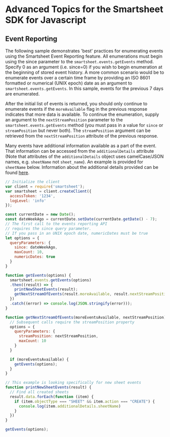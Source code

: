 # Advanced Topics for the Smartsheet SDK for Javascript

## Event Reporting
The following sample demonstrates 'best' practices for enumerating events using the Smartsheet Event Reporting feature. All enumerations must begin using the since parameter to the `smartsheet.events.getEvents` method. Specify 0 as an argument (i.e. since=0) if you wish to begin enumeration at the beginning of stored event history. A more common scenario would be to enumerate events over a certain time frame by providing an ISO 8601 formatted or numerical (UNIX epoch) date as an argument to `smartsheet.events.getEvents`. In this sample, events for the previous 7 days are enumerated.

After the initial list of events is returned, you should only continue to enumerate events if the `moreAvailable` flag in the previous response indicates that more data is available. To continue the enumeration, supply an argument to the `nextStreamPosition` parameter to the `smartsheet.events.getEvents` method (you must pass in a value for `since` or `streamPosition` but never both). The `streamPosition` argument can be retrieved from the `nextStreamPosition` attribute of the previous response.

Many events have additional information available as a part of the event. That information can be accessed from the `additionalDetails` attribute (Note that attributes of the `additionalDetails` object uses camelCase/JSON names, e.g. `sheetName` not `sheet_name`). An example is provided for `sheetName` below. Information about the additional details provided can be found [here](https://smartsheet-platform.github.io/event-reporting-docs/).

```javascript
// Initialize the client
var client = require('smartsheet');
var smartsheet = client.createClient({
  accessToken: '1234',
  logLevel: 'info'
});

const currentDate = new Date();
const dateWeekAgo = currentDate.setDate(currentDate.getDate() - 7);
// The first call to the events reporting API
// requires the since query parameter.
// If you pass in an UNIX epoch date, numericDates must be true
let options = {
  queryParameters: {
    since: dateWeekAgo,
    maxCount: 10,
    numericDates: true
  }
}

function getEvents(options) {
  smartsheet.events.getEvents(options)
  .then((result) => {
    printNewSheetEvents(result);
    getNextStreamOfEvents(result.moreAvailable, result.nextStreamPosition);
  })
  .catch((error) => console.log(JSON.stringify(error)));
}

function getNextStreamOfEvents(moreEventsAvailable, nextStreamPosition) {
  // Subsequent calls require the streamPosition property
  options = {
    queryParameters: {
      streamPosition: nextStreamPosition,
      maxCount: 10
    }
  }

  if (moreEventsAvailable) {
    getEvents(options);
  } 
}

// This example is looking specifically for new sheet events
function printNewSheetEvents(result) {
  // Find all created sheets
  result.data.forEach(function (item) {
    if (item.objectType === "SHEET" && item.action === "CREATE") {
      console.log(item.additionalDetails.sheetName)
    }
  })
}

getEvents(options);
```